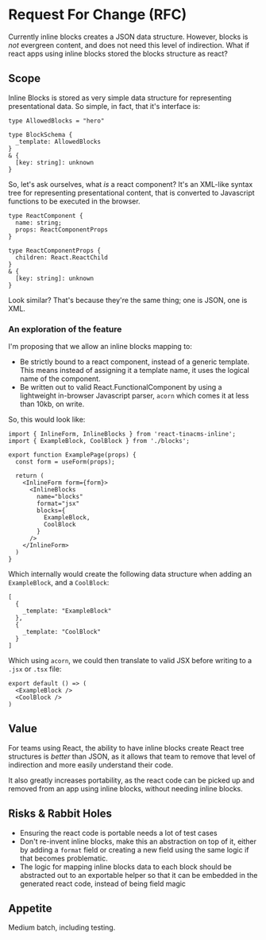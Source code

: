 # Request For Change (RFC)
<!--
  Provide a brief summary of what this RFC is about.
-->

Currently inline blocks creates a JSON data structure. However, blocks is _not_ evergreen content, and does not need this level of indirection. What if react apps using inline blocks stored the blocks structure as react?

## Scope
<!--
  Please outline at a high level what you expect from the result of actioning this RFC, including examples of implementation.
-->

Inline Blocks is stored as very simple data structure for representing presentational data. So simple, in fact, that it's interface is:

```
type AllowedBlocks = "hero"

type BlockSchema {
  _template: AllowedBlocks
} 
& {
  [key: string]: unknown
}
```

So, let's ask ourselves, what _is_ a react component? It's an XML-like syntax tree for representing presentational content, that is converted to Javascript functions to be executed in the browser.

```
type ReactComponent {
  name: string;
  props: ReactComponentProps
}

type ReactComponentProps {
  children: React.ReactChild
}
& {
  [key: string]: unknown
}
```

Look similar? That's because they're the same thing; one is JSON, one is XML.

### An exploration of the feature

I'm proposing that we allow an inline blocks mapping to:

- Be strictly bound to a react component, instead of a generic template. This means instead of assigning it a template name, it uses the logical name of the component.
- Be written out to valid React.FunctionalComponent by using a lightweight in-browser Javascript parser, `acorn` which comes it at less than 10kb, on write.

So, this would look like:

```
import { InlineForm, InlineBlocks } from 'react-tinacms-inline';
import { ExampleBlock, CoolBlock } from './blocks';

export function ExamplePage(props) {
  const form = useForm(props);
  
  return (
    <InlineForm form={form}>
      <InlineBlocks
        name="blocks"
        format="jsx"
        blocks={
          ExampleBlock,
          CoolBlock
        }
      />
    </InlineForm>
  )
}
```

Which internally would create the following data structure when adding an `ExampleBlock`, and a `CoolBlock`:

```
[
  {
    _template: "ExampleBlock"
  },
  {
    _template: "CoolBlock"
  }
]
```

Which using `acorn`, we could then translate to valid JSX before writing to a `.jsx` or `.tsx` file:

```
export default () => (
  <ExampleBlock />
  <CoolBlock />
)
```

## Value
<!--
  Please outline the value the work from this RFC would deliver to the users of TinaCMS.
-->

For teams using React, the ability to have inline blocks create React tree structures is _better_ than JSON, as it allows that team to remove that level of indirection and more easily understand their code.

It also greatly increases portability, as the react code can be picked up and removed from an app using inline blocks, without needing inline blocks.


## Risks & Rabbit Holes
<!--
  Please outline any risks related to this RFC. Some examples:
  
  - List the unknowns
  - List the challenges that are likely to faced in implementing this RFC, such as co-ordinating with third parties, dealing with breaking changes, etc.
  - List the rabbit holes, or complicated parts, that could make the implementation of this RFC go off the rails or take too long
-->
- Ensuring the react code is portable needs a lot of test cases
- Don't re-invent inline blocks, make this an abstraction on top of it, either by adding a `format` field or creating a new field using the same logic if that becomes problematic.
- The logic for mapping inline blocks data to each block should be abstracted out to an exportable helper so that it can be embedded in the generated react code, instead of being field magic

## Appetite
<!--
  Express how long you think is a reasonable time to spend on this.
  
  NOT how long you think it will take, but how long you think we should invest in this. We like to frame this as:
  
  - Small batch, 1-2 weeks
  - Medium batch, 3 weeks
  - Large batch, 3-6 weeks
-->
Medium batch, including testing.
